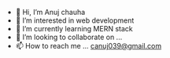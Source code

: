 - 👋 Hi, I’m Anuj chauha 
- 👀 I’m interested in web development
- 🌱 I’m currently learning MERN stack 
- 💞️ I’m looking to collaborate on ...
- 📫 How to reach me ... canuj039@gmail.com

<!---
anujchauhan999/anujchauhan999 is a ✨ special ✨ repository because its `README.md` (this file) appears on your GitHub profile.
You can click the Preview link to take a look at your changes.
--->
